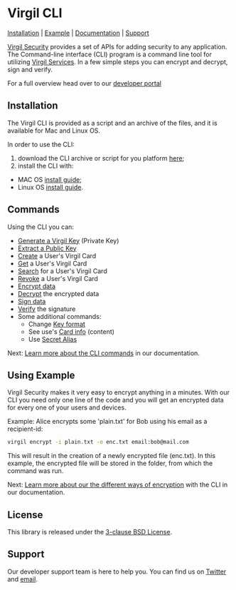 # Virgil CLI

[Installation](#installation) | [Example](#encryption-example) | [Documentation](#documentation) | [Support](#support)

[Virgil Security](https://virgilsecurity.com) provides a set of APIs for adding security to any application. The Command-line interface (CLI) program is a command line tool for utilizing [Virgil Services](https://developer.virgilsecurity.com/docs/java/references). In a few simple steps you can encrypt and decrypt, sign and verify.


For a full overview head over to our [developer portal](https://developer.virgilsecurity.com/docs/java/references/utilities/cli)

## Installation

The Virgil CLI is provided as a script and an archive of the files, and it is available for Mac and Linux OS.

In order to use the CLI:
1. download the CLI archive or script for you platform [here](/);
2. install the CLI with:
  - MAC OS [install guide](/);
  - Linux OS [install guide](/).

## Commands

Using the CLI you can:
  * [Generate a Virgil Key](/references/utilities/cli/commands/generate-key) (Private Key)
  * [Extract a Public Key](/references/utilities/cli/commands/public-key)
  * [Create](/references/utilities/cli/commands/create-card) a User's Virgil Card
  * [Get](/references/utilities/cli/commands/get-card) a User's Virgil Card
  * [Search](/references/utilities/cli/commands/search-card) for a User's Virgil Card
  * [Revoke](/references/utilities/cli/commands/revoke-card) a User's Virgil Card
  * [Encrypt data](/references/utilities/cli/commands/encrypt)
  * [Decrypt](/references/utilities/cli/commands/decrypt) the encrypted data
  * [Sign data](/references/utilities/cli/commands/sign)
  * [Verify](/references/utilities/cli/commands/verify) the signature
  * Some additional commands:
    * Change [Key format](/references/utilities/cli/commands/additional-commands/key-format)
    * See use's [Card info](/references/utilities/cli/commands/additional-commands/card-info) (content)
    * Use [Secret Alias](/references/utilities/cli/commands/additional-commands/secret-alias)

Next: [Learn more about the CLI commands](/) in our documentation.

## Using Example

Virgil Security makes it very easy to encrypt anything in a minutes. With our CLI you need only one line of the code and you will get an encrypted data for every one of your users and devices.

Example: Alice encrypts some 'plain.txt' for Bob using his email as a recipient-id:

```bash
virgil encrypt -i plain.txt -o enc.txt email:bob@mail.com
```
This will result in the creation of a newly encrypted file (enc.txt).  In this example, the encrypted file will be stored in the folder, from which the command was run.


Next: [Learn more about our the different ways of encryption](/) with the CLI in our documentation.


## License

This library is released under the [3-clause BSD License](LICENSE.md).

## Support

Our developer support team is here to help you. You can find us on [Twitter](https://twitter.com/virgilsecurity) and [email](support@virgilsecurity.com).
